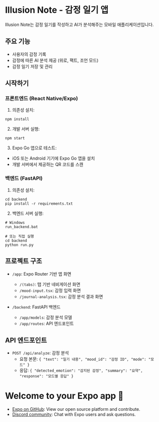 # Illusion Note - 감정 일기 앱

Illusion Note는 감정 일기를 작성하고 AI가 분석해주는 모바일 애플리케이션입니다.

## 주요 기능

- 사용자의 감정 기록
- 감정에 따른 AI 분석 제공 (위로, 팩트, 조언 모드)
- 감정 일기 저장 및 관리

## 시작하기

### 프론트엔드 (React Native/Expo)

1. 의존성 설치:
```
npm install
```

2. 개발 서버 실행:
```
npm start
```

3. Expo Go 앱으로 테스트:
- iOS 또는 Android 기기에 Expo Go 앱을 설치
- 개발 서버에서 제공하는 QR 코드를 스캔

### 백엔드 (FastAPI)

1. 의존성 설치:
```
cd backend
pip install -r requirements.txt
```

2. 백엔드 서버 실행:
```
# Windows
run_backend.bat

# 또는 직접 실행
cd backend
python run.py
```

## 프로젝트 구조

- `/app`: Expo Router 기반 앱 화면
  - `/(tabs)`: 탭 기반 네비게이션 화면
  - `/mood-input.tsx`: 감정 입력 화면
  - `/journal-analysis.tsx`: 감정 분석 결과 화면

- `/backend`: FastAPI 백엔드
  - `/app/models`: 감정 분석 모델
  - `/app/routes`: API 엔드포인트

## API 엔드포인트

- `POST /api/analyze`: 감정 분석 
  - 요청 본문: `{ "text": "일기 내용", "mood_id": "감정 ID", "mode": "모드" }`
  - 응답: `{ "detected_emotion": "감지된 감정", "summary": "요약", "response": "모드별 응답" }`

# Welcome to your Expo app 👋

- [Expo on GitHub](https://github.com/expo/expo): View our open source platform and contribute.
- [Discord community](https://chat.expo.dev): Chat with Expo users and ask questions.

